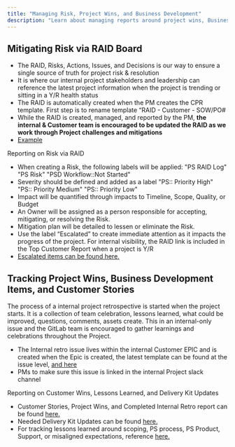 ```yaml
---
title: "Managing Risk, Project Wins, and Business Development"
description: "Learn about managing reports around project wins, Business Development Items, and Customer Stories."
---
```


## Mitigating Risk via RAID Board

* The RAID, Risks, Actions, Issues, and Decisions is our way to ensure a single source of truth for project risk & resolution
* It is where our internal project stakeholders and leadership can reference the latest project information when the project is trending or sitting in a Y/R health status
* The RAID is automatically created when the PM creates the CPR template. First step is to rename template “RAID - Customer - SOW/PO#
* While the RAID is created, managed, and reported by the PM, **the internal & Customer team is encouraged to be updated the RAID as we work through Project challenges and mitigations**
* [Example](https://gitlab.com/gitlab-com/customer-success/professional-services-group/professional-services-delivery/gitlab-professional-services/southwest/sow-2206/-/issues/8 "SWA RAID Log")

Reporting on Risk via RAID

* When creating a Risk, the following labels will be applied: "PS RAID Log" "PS Risk" "PSD Workflow::Not Started"
* Severity should be defined and added as a label "PS:: Priority High" "PS:: Priority Medium" "PS:: Priority Low"
* Impact will be quantified through impacts to Timeline, Scope, Quality, or Budget
* An Owner will be assigned as a person responsible for accepting, mitigating, or resolving the Risk.
* Mitigation plan will be detailed to lessen or eliminate the Risk.
* Use the label “Escalated” to create immediate attention as it impacts the progress of the project. For internal visibility, the RAID link is included in the Top Customer Report when a project is Y/R
* [Escalated items can be found here.](https://gitlab.com/groups/gitlab-com/customer-success/professional-services-group/-/issues/?sort=updated_desc&state=opened&label_name%5B%5D=Escalated&first_page_size=20)

## Tracking Project Wins, Business Development Items, and Customer Stories

The process of a internal project retrospective is started when the project starts. It is a collection of team celebration, lessons learned, what could be improved, questions, comments, assets create. This in an internal-only issue and the GitLab team is encouraged to gather learnings and celebrations throughout the Project.

* The Internal retro issue lives within the internal Customer EPIC and is created when the Epic is created, the latest template can be found at the issue level, [and here](https://gitlab.com/gitlab-com/customer-success/professional-services-group/ww-consulting/ps-plan/-/blob/master/.gitlab/issue_templates/project_retrospective.md?ref_type=heads)
* PMs to make sure this issue is linked in the internal Project slack channel

Reporting on Customer Wins, Lessons Learned, and Delivery Kit Updates

* Customer Stories, Project Wins, and Completed Internal Retro report can be found [here.](https://gitlab.com/groups/gitlab-com/customer-success/professional-services-group/-/issues/?sort=updated_desc&state=opened&or%5Blabel_name%5D%5B%5D=RetroComplete&or%5Blabel_name%5D%5B%5D=CustomerStory&or%5Blabel_name%5D%5B%5D=ProjectWin&first_page_size=20)
* Needed Delivery Kit Updates can be found [here.](https://gitlab.com/groups/gitlab-com/customer-success/professional-services-group/-/issues/?sort=updated_desc&state=opened&label_name%5B%5D=Delivery%20Kit%20Update&first_page_size=20)
* For tracking lessons learned around scoping, PS process, PS Product, Support, or misaligned expectations, reference [here.](https://gitlab.com/groups/gitlab-com/customer-success/professional-services-group/-/issues/?sort=updated_desc&state=opened&or%5Blabel_name%5D%5B%5D=llProduct&or%5Blabel_name%5D%5B%5D=llPsProcess&or%5Blabel_name%5D%5B%5D=llFinanceDelays&or%5Blabel_name%5D%5B%5D=WE-scoping&or%5Blabel_name%5D%5B%5D=llSupport&or%5Blabel_name%5D%5B%5D=llExpectation&first_page_size=20)
